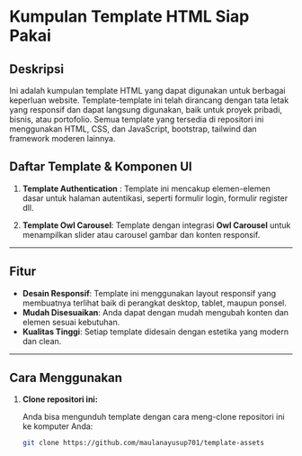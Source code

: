 # Kumpulan Template HTML Siap Pakai

## Deskripsi

Ini adalah kumpulan template HTML yang dapat digunakan untuk berbagai keperluan website. Template-template ini telah dirancang dengan tata letak yang responsif dan dapat langsung digunakan, baik untuk proyek pribadi, bisnis, atau portofolio. Semua template yang tersedia di repositori ini menggunakan HTML, CSS, dan JavaScript, bootstrap, tailwind dan framework moderen lainnya.

## Daftar Template & Komponen UI

1. **Template Authentication** : Template ini mencakup elemen-elemen dasar untuk halaman autentikasi, seperti formulir login, formulir register dll.

2. **Template Owl Carousel**: Template dengan integrasi **Owl Carousel** untuk menampilkan slider atau carousel gambar dan konten responsif.

---

## Fitur

- **Desain Responsif**: Template ini menggunakan layout responsif yang membuatnya terlihat baik di perangkat desktop, tablet, maupun ponsel.
- **Mudah Disesuaikan**: Anda dapat dengan mudah mengubah konten dan elemen sesuai kebutuhan.
- **Kualitas Tinggi**: Setiap template didesain dengan estetika yang modern dan clean.

---

## Cara Menggunakan

1. **Clone repositori ini:**

   Anda bisa mengunduh template dengan cara meng-clone repositori ini ke komputer Anda:

   ```bash
   git clone https://github.com/maulanayusup701/template-assets
   ```

